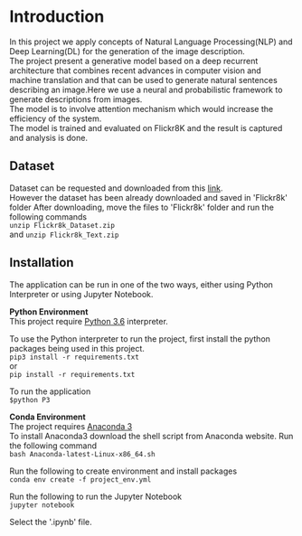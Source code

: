 # Introduction
In this project we apply concepts of Natural Language Processing(NLP) and Deep Learning(DL) for the generation of the image description.
<br>The project present a generative model based on a deep recurrent architecture that combines recent advances in computer vision and machine translation and that can be used to generate natural sentences describing an image.Here we use a neural and probabilistic framework to generate descriptions from images.
<br>The model is to involve attention mechanism which would increase the efficiency of the system. 
<br>The model is trained and evaluated on Flickr8K and the result is captured and analysis is done.

## Dataset
Dataset can be requested and downloaded from this [link](https://forms.illinois.edu/sec/1713398). <br/>
However the dataset has been already downloaded and saved in 'Flickr8k' folder
After downloading, move the files to 'Flickr8k' folder and run the following commands<br>
`unzip Flickr8k_Dataset.zip`<br>
and<and>
`unzip Flickr8k_Text.zip`

## Installation
The application can be run in one of the two ways, either using Python Interpreter or using Jupyter Notebook. 

**Python Environment**<br>
This project require [Python 3.6](https://www.python.org/downloads/) interpreter.

To use the Python interpreter to run the project, first install the python packages being used in this project.<br/>
`pip3 install -r requirements.txt`<br/>
or <br/>
`pip install -r requirements.txt `

To run the application<br/>
`$python P3` 

**Conda Environment**<br>
The project requires [Anaconda 3](https://repo.continuum.io/archive/Anaconda3-5.1.0-Linux-x86_64.sh)<br/>
To install Anaconda3 download the shell script from Anaconda website.
Run the following command <br/>
`bash Anaconda-latest-Linux-x86_64.sh`

Run the following to create environment and install packages<br>
`conda env create -f project_env.yml`

Run the following to run the Jupyter Notebook<br/>
`jupyter notebook`

Select the '.ipynb' file.